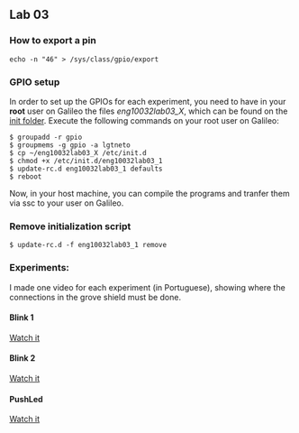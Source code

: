 ## Lab 03

### How to export a pin
```
echo -n "46" > /sys/class/gpio/export
```

### GPIO setup

In order to set up the GPIOs for each experiment, you need to have in your **root** user on Galileo the files *eng10032lab03_X*, which can be found on the [init folder](/init_d/).
Execute the following commands on your root user on Galileo:

```
$ groupadd -r gpio
$ groupmems -g gpio -a lgtneto
$ cp ~/eng10032lab03_X /etc/init.d
$ chmod +x /etc/init.d/eng10032lab03_1
$ update-rc.d eng10032lab03_1 defaults
$ reboot
```

Now, in your host machine, you can compile the programs and tranfer them via ssc to your user on Galileo.


### Remove initialization script
```
$ update-rc.d -f eng10032lab03_1 remove
```

### Experiments:

I made one video for each experiment (in Portuguese), showing where the connections in the grove shield must be done.

#### Blink 1
[Watch it](https://photos.app.goo.gl/JNhgDj2h1eUfeixD9)

#### Blink 2
[Watch it](https://photos.app.goo.gl/vs3gyEePPLcp3at69)

#### PushLed
[Watch it](https://photos.app.goo.gl/kgsEjibv3W74WaVr8)

